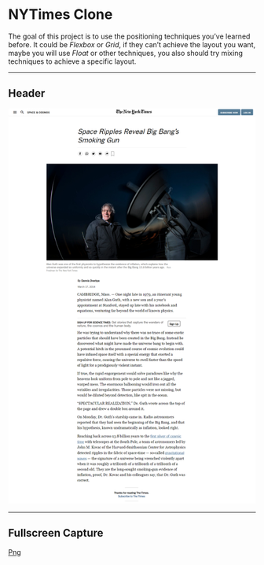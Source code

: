 # NYTimes Clone

The goal of this project is to use the positioning techniques you’ve learned before. It could be *Flexbox* or *Grid*, if they can’t achieve the layout you want, maybe you will use *Float* or other techniques, you also should try mixing techniques to achieve a specific layout.

---

## Header

 ![My header](images/web-head.png)

---

## Fullscreen Capture

 [Png](images/all-webpage.png)